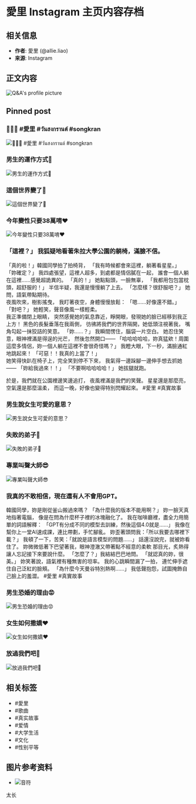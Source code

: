 # 愛里 Instagram 主页内容存档

## 相关信息

- **作者**: 愛里 (@allie.liao)
- **来源**: Instagram

## 正文内容

![Q&A's profile picture](https://scontent-sjc3-1.cdninstagram.com/v/t39.30808-6/472235482_18456497821064612_7857370908586738013_n.jpg?stp=c108.859.786.786a_dst-jpg_e15_s150x150_tt6&_nc_ht=scontent-sjc3-1.cdninstagram.com&_nc_cat=108&_nc_oc=Q6cZ2AHetS1M4Gb-Dmzv8SO-CJpYr8JKg9ew529k6qb8_UcECKTQ83K-lfewOhr3U9V0Deo&_nc_ohc=D1r8EeiHElsQ7kNvgGTswf9&_nc_gid=71596d9d76734e4fa0d04d72b9124e03&edm=AGW0Xe4AAAAA&ccb=7-5&oh=00_AYA-44eA7ZN8lYR72eOENdQB9W3iZsyhVfQ4LyOreLTBqQ&oe=67BCFB4E&_nc_sid=94fea1)

## Pinned post

### 🥶🥶🥶 #愛里 #วันสงกรานต์ #songkran
![🥶🥶🥶 #愛里 #วันสงกรานต์ #songkran](https://scontent-sjc3-1.cdninstagram.com/v/t51.29350-15/438712203_1655075235236827_8439560584303813785_n.jpg?stp=dst-jpg_e15_p640x640_tt6&_nc_ht=scontent-sjc3-1.cdninstagram.com&_nc_cat=107&_nc_oc=Q6cZ2AHKyKXH5Ftw98INLKvhdCCL46lZiIee9hVG9kFtg5_RzsTrqJQgOY6vHlV_nSFjOWg&_nc_ohc=q5cdgAsIdkUQ7kNvgF0TdaT&_nc_gid=74048fc00ff046ffb96bcf5f5e46473c&edm=AOQ1c0wBAAAA&ccb=7-5&oh=00_AYAIiebG4HAFWPFf6BPqVE1r4io8u0MZ-XYRCqfPWW6hVw&oe=67BD00EB&_nc_sid=8b3546)

### 男生的運作方式🙉
![男生的運作方式🙉](https://scontent-sjc3-1.cdninstagram.com/v/t51.29350-15/480564992_607525825474775_8269495789360966237_n.jpg?stp=dst-jpg_e35_p640x640_sh0.08_tt6&_nc_ht=scontent-sjc3-1.cdninstagram.com&_nc_cat=111&_nc_oc=Q6cZ2AHKyKXH5Ftw98INLKvhdCCL46lZiIee9hVG9kFtg5_RzsTrqJQgOY6vHlV_nSFjOWg&_nc_ohc=dQ1e09jrSQsQ7kNvgFtyy9s&_nc_gid=74048fc00ff046ffb96bcf5f5e46473c&edm=AOQ1c0wBAAAA&ccb=7-5&oh=00_AYCLZlCcq0kCDba74W1NyxFhmlVQ6SFnNOBjFiz8G5ScqA&oe=67BD14D4&_nc_sid=8b3546)

### 這個世界變了🥲
![這個世界變了🥲](https://scontent-sjc3-1.cdninstagram.com/v/t51.29350-15/479730034_1312107253429720_6402039941617119387_n.jpg?stp=dst-jpg_e35_p640x640_sh0.08_tt6&_nc_ht=scontent-sjc3-1.cdninstagram.com&_nc_cat=104&_nc_oc=Q6cZ2AHKyKXH5Ftw98INLKvhdCCL46lZiIee9hVG9kFtg5_RzsTrqJQgOY6vHlV_nSFjOWg&_nc_ohc=I7ejw7NltEEQ7kNvgGjw8Ww&_nc_gid=74048fc00ff046ffb96bcf5f5e46473c&edm=AOQ1c0wBAAAA&ccb=7-5&oh=00_AYBbJhlJ33bSF9-DXWhzklN79T988kEtKoU1GbU3qmOejw&oe=67BD180B&_nc_sid=8b3546)

### 今年變性只要38萬唷❤️
![今年變性只要38萬唷❤️](https://scontent-sjc3-1.cdninstagram.com/v/t51.29350-15/479517737_1180998110109889_2927974408319556367_n.jpg?stp=dst-jpg_e35_p640x640_sh0.08_tt6&_nc_ht=scontent-sjc3-1.cdninstagram.com&_nc_cat=101&_nc_oc=Q6cZ2AHKyKXH5Ftw98INLKvhdCCL46lZiIee9hVG9kFtg5_RzsTrqJQgOY6vHlV_nSFjOWg&_nc_ohc=7BvZ0r2CYzIQ7kNvgEJKVS1&_nc_gid=74048fc00ff046ffb96bcf5f5e46473c&edm=AOQ1c0wBAAAA&ccb=7-5&oh=00_AYCeWnydukfON7Z_VKXYmUyAFGtW966IBAPnEXhmLHnp6Q&oe=67BD2442&_nc_sid=8b3546)

### 「這裡？」 我狐疑地看著朱拉大學公園的躺椅，滿臉不信。
「真的啦！」韓國同學拍了拍椅背，
「我有時候都會來這裡，躺著看星星。」
「妳確定？」 我四處張望，這裡人超多，到處都是情侶膩在一起，
誰會一個人躺在這裡……感覺超詭異的。
「真的！」 她點點頭，一臉無辜，
「我都用包包當枕頭，超舒服的！」
半信半疑，我還是慢慢躺了上去。
「怎麼樣？很舒服吧？」 她問，語氣帶點期待。  
夜風吹來，樹影搖曳，
我盯著夜空，身體慢慢放鬆：
「嗯……好像還不錯。」  
「對吧？」 她輕笑，聲音像風一樣輕柔。  
我正準備閉上眼睛，
突然感覺她的氣息靠近，睜開眼，發現她的臉已經移到我正上方！
黑色的長髮垂落在我兩側，
彷彿將我們的世界隔開，她低頭注視著我，
嘴角勾起一抹狡詰的笑意。
「妳……？」 我瞬間愣住，腦袋一片空白。
她忍住笑意，眼神裡滿是得逞的光芒，
然後忽然開口——
「哈哈哈哈哈，妳真猛欸！周圍這麼多情侶，妳一個人躺在這裡不會很奇怪嗎？」
我瞪大眼，下一秒，滿臉通紅地跳起來！
「可惡！！我真的上當了！」  
她笑得快趴在椅子上，完全笑到停不下來，
我氣得一邊跺腳一邊伸手想去抓她—— 
「妳給我過來！！」
「不要啊哈哈哈哈！」 她拔腿就跑。

於是，我們就在公園裡邊笑邊追打，
夜風裡滿是我們的笑聲。
星星還是那麼亮，空氣還是那麼溫柔，
而這一晚，好像也變得特別閃耀起來。
#愛里 #真實故事

### 男生說女生可愛的意思？
![男生說女生可愛的意思？](https://scontent-sjc3-1.cdninstagram.com/v/t51.29350-15/477070340_955314949907398_135706802685937657_n.jpg?stp=dst-jpg_e35_p640x640_sh0.08_tt6&_nc_ht=scontent-sjc3-1.cdninstagram.com&_nc_cat=110&_nc_oc=Q6cZ2AHKyKXH5Ftw98INLKvhdCCL46lZiIee9hVG9kFtg5_RzsTrqJQgOY6vHlV_nSFjOWg&_nc_ohc=aWTisD6cjywQ7kNvgGUiw3p&_nc_gid=74048fc00ff046ffb96bcf5f5e46473c&edm=AOQ1c0wBAAAA&ccb=7-5&oh=00_AYAqryzKH92AWFp1YbdHZK3mG6QIEi31aAb5KJaF8mOKsA&oe=67BD0F31&_nc_sid=8b3546)

### 失敗的弟子🌝
![失敗的弟子🌝](https://scontent-sjc3-1.cdninstagram.com/v/t51.29350-15/476718568_2810536619124183_1728050399192581736_n.jpg?stp=dst-jpg_e35_p640x640_sh0.08_tt6&_nc_ht=scontent-sjc3-1.cdninstagram.com&_nc_cat=103&_nc_oc=Q6cZ2AHKyKXH5Ftw98INLKvhdCCL46lZiIee9hVG9kFtg5_RzsTrqJQgOY6vHlV_nSFjOWg&_nc_ohc=iwcA7QmB4toQ7kNvgHjgf_Y&_nc_gid=74048fc00ff046ffb96bcf5f5e46473c&edm=AOQ1c0wBAAAA&ccb=7-5&oh=00_AYDnNog7TFbZZijT57RAQfwYa2JY85xXBz8DR1y8mvPgxg&oe=67BD1743&_nc_sid=8b3546)

### 專業叫聲大師😎
![專業叫聲大師😎](https://scontent-sjc3-1.cdninstagram.com/v/t51.29350-15/476633316_597713869842114_4244750747774701735_n.jpg?stp=dst-jpg_e35_p640x640_sh0.08_tt6&_nc_ht=scontent-sjc3-1.cdninstagram.com&_nc_cat=106&_nc_oc=Q6cZ2AHKyKXH5Ftw98INLKvhdCCL46lZiIee9hVG9kFtg5_RzsTrqJQgOY6vHlV_nSFjOWg&_nc_ohc=3dVIlmTymI8Q7kNvgGkgViy&_nc_gid=74048fc00ff046ffb96bcf5f5e46473c&edm=AOQ1c0wBAAAA&ccb=7-5&oh=00_AYAk_CV_qudi4ug-h-osGatrvY9C12LjsxnOlVt6gufHPw&oe=67BD2048&_nc_sid=8b3546)

### 我真的不敢相信，現在還有人不會用GPT。
韓國同學，妳是剛從釜山搬過來嗎？
「為什麼我的版本不能用啊？」
妳一臉天真地指著電腦，
像是在問為什麼杯子裡的冰塊融化了。
我在咖啡廳裡，盡全力用簡單的詞語解釋：
「GPT有分成不同的模型去訓練，然後這個4.0就是……」
我像在幫你上一堂AI速成課，連比帶劃，手忙腳亂。
妳歪著頭問我：「所以我要去哪裡下載？」
我頓了一下，苦笑：「就說是語言模型的問題……」
話還沒說完，就被妳看住了。
妳微微低著下巴望著我，眼神澄澈又帶著點不經意的柔軟
那目光，炙熱得讓人忘記接下來要說什麼。
「怎麼了？」我結結巴巴地問。
「就認真的妳，很美。」
妳笑著說，語氣裡有種無害的坦率。
我的心跳瞬間漏了一拍，
連忙伸手遮住自己泛紅的臉頰。
「為什麼今天曼谷特別熱啊……」
我低聲抱怨，試圖掩飾自己臉上的羞澀。
#愛里 #真實故事

### 男生恐婚的理由😡
![男生恐婚的理由😡](https://scontent-sjc3-1.cdninstagram.com/v/t51.29350-15/476199685_543809328672368_5980405981032414703_n.jpg?stp=dst-jpg_e35_p640x640_sh0.08_tt6&_nc_ht=scontent-sjc3-1.cdninstagram.com&_nc_cat=108&_nc_oc=Q6cZ2AHKyKXH5Ftw98INLKvhdCCL46lZiIee9hVG9kFtg5_RzsTrqJQgOY6vHlV_nSFjOWg&_nc_ohc=exAg6tG930UQ7kNvgFTrB0d&_nc_gid=74048fc00ff046ffb96bcf5f5e46473c&edm=AOQ1c0wBAAAA&ccb=7-5&oh=00_AYDDANfomrAmFHOYzygWV1b6rAozYKXiJ9y9JAid3PLJSQ&oe=67BD22F2&_nc_sid=8b3546)

### 女生如何撒嬌❤️
![女生如何撒嬌❤️](https://scontent-sjc3-1.cdninstagram.com/v/t51.29350-15/475738184_596427306707854_2737926991728045523_n.jpg?stp=dst-jpg_e35_p640x640_sh0.08_tt6&_nc_ht=scontent-sjc3-1.cdninstagram.com&_nc_cat=110&_nc_oc=Q6cZ2AHKyKXH5Ftw98INLKvhdCCL46lZiIee9hVG9kFtg5_RzsTrqJQgOY6vHlV_nSFjOWg&_nc_ohc=dUr2iO8BsQYQ7kNvgEH4VOL&_nc_gid=74048fc00ff046ffb96bcf5f5e46473c&edm=AOQ1c0wBAAAA&ccb=7-5&oh=00_AYCRZzLj_3QQN3-ZGLkCqC0qJTPfjyHzqeBUu924-VMqGw&oe=67BD25AF&_nc_sid=8b3546)

### 放過我們吧🤕
![放過我們吧🤕](https://scontent-sjc3-1.cdninstagram.com/v/t51.29350-15/475972793_9471381692921974_593836855606239670_n.jpg?stp=dst-jpg_e35_p640x640_sh0.08_tt6&_nc_ht=scontent-sjc3-1.cdninstagram.com&_nc_cat=110&_nc_oc=Q6cZ2AHKyKXH5Ftw98INLKvhdCCL46lZiIee9hVG9kFtg5_RzsTrqJQgOY6vHlV_nSFjOWg&_nc_ohc=cNWy1XPKymQQ7kNvgGO_Tz5&_nc_gid=74048fc00ff046ffb96bcf5f5e46473c&edm=AOQ1c0wBAAAA&ccb=7-5&oh=00_AYChKcIR4kPxzOo1Ip0VJlnqgQ1RTch6Td_wqcE5_MsLPg&oe=67BD0EFC&_nc_sid=8b3546)

## 相关标签
- #愛里
- #歌曲
- #真实故事
- #爱情
- #大学生活
- #文化
- #性别平等


## 图片参考资料
- ![音符](https://scontent-sjc3-1.cdninstagram.com/v/t39.30808-6/472235482_18456497821064612_7857370908586738013_n.jpg?stp=c108.859.786.786a_dst-jpg_e15_s150x150_tt6&_nc_ht=scontent-sjc3-1.cdninstagram.com&_nc_cat=108&_nc_oc=Q6cZ2AHetS1M4Gb-Dmzv8SO-CJpYr8JKg9ew529k6qb8_UcECKTQ83K-lfewOhr3U9V0Deo&_nc_ohc=D1r8EeiHElsQ7kNvgGTswf9&_nc_gid=71596d9d76734e4fa0d04d72b9124e03&edm=AGW0Xe4AAAAA&ccb=7-5&oh=00_AYA-44eA7ZN8lYR72eOENdQB9W3iZsyhVfQ4LyOreLTBqQ&oe=67BCFB4E&_nc_sid=94fea1)

太长